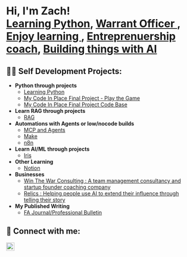 <h1>Hi, I'm Zach! <br/><a href="https://codeinplace.stanford.edu/cip5/certificate/8celac">Learning Python</a>, <a href="https://www.lineofdeparture.army.mil/Journals/Field-Artillery/FA-2024-Issue-2/-Beyond-destruction/"> Warrant Officer </a>, <a href="https://lyrical-firefly-277.notion.site/Welcome-to-My-Learning-and-Self-Development-Hub-2196871c567880d1ad4adb37b1673d76"> Enjoy learning </a>, <a href="https://winthewar.co/">Entreprenuership coach</a>, <a href="https://www.relics.life"> Building things with AI</a> </h1>

<h2>👨‍💻 Self Development Projects:</h2>

- <b>Python through projects</b>
  - [Learning Python](https://github.com/zzayac5/Learning_python)
  - [My Code In Place Final Project - Play the Game](https://codeinplace.stanford.edu/cip5/share/uIeytr79GxPGDgvDcEX4)
  - [My Code In Place Final Project Code Base](https://github.com/zzayac5/Learning_python/blob/main/finalproject.py)
- <b> Learn RAG through projects </b>
  - [RAG](https://github.com/zzayac5/Learning_RAG)
- <b> Automations with Agents or low/nocode builds </b>
  - [MCP and Agents](https://github.com/zzayac5/MyFirstAgentBuild)
  - [Make](https://github.com/zzayac5/Automation_projects)
  - [n8n](https://github.com/zzayac5/Automation_projects)
- <b>Learn AI/ML through projects</b>
  - [Iris](https://github.com/zzayac5/Learn_ai_now/blob/main/Iris_Classification.py)
- <b>Other Learning</b>
  - [Notion](https://lyrical-firefly-277.notion.site/Welcome-to-My-Learning-and-Self-Development-Hub-2196871c567880d1ad4adb37b1673d76)
- <b> Businesses </b>
  - [Win The War Consulting : A team management consultancy and startup founder coaching company](https://winthewar.co)
  - [Relics : Helping people use AI to extend their influence through telling their story](https://www.relics.life)
- <b> My Published Writing </b>
  - [FA Journal/Professional Bulletin](https://www.lineofdeparture.army.mil/Journals/Field-Artillery/FA-2024-Issue-2/-Beyond-destruction/)

<h2> 🤳 Connect with me:</h2>

[<img align="left" alt="JoshMadakor | LinkedIn" width="22px" src="https://cdn.jsdelivr.net/npm/simple-icons@v3/icons/linkedin.svg" />][linkedin]


[linkedin]: https://www.linkedin.com/in/zachary-zayac-90820a48/

<!--
**joshmadakor1/joshmadakor1** is a ✨ _special_ ✨ repository because its `README.md` (this file) appears on your GitHub profile.

Here are some ideas to get you started:

- 🔭 I’m currently working on ...
- 🌱 I’m currently learning ...
- 👯 I’m looking to collaborate on ...
- 🤔 I’m looking for help with ...
- 💬 Ask me about ...
- 📫 How to reach me: ...
- 😄 Pronouns: ...
- ⚡ Fun fact: ...
-->
